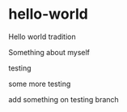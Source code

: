 # hello-world
Hello world tradition

Something about myself

testing

some more testing

add something on testing branch
